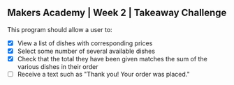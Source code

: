 ## Makers Academy | Week 2 | Takeaway Challenge

This program should allow a user to:
- [x] View a list of dishes with corresponding prices
- [x] Select some number of several available dishes
- [x] Check that the total they have been given matches the sum of the various dishes in their order
- [ ] Receive a text such as "Thank you! Your order was placed."